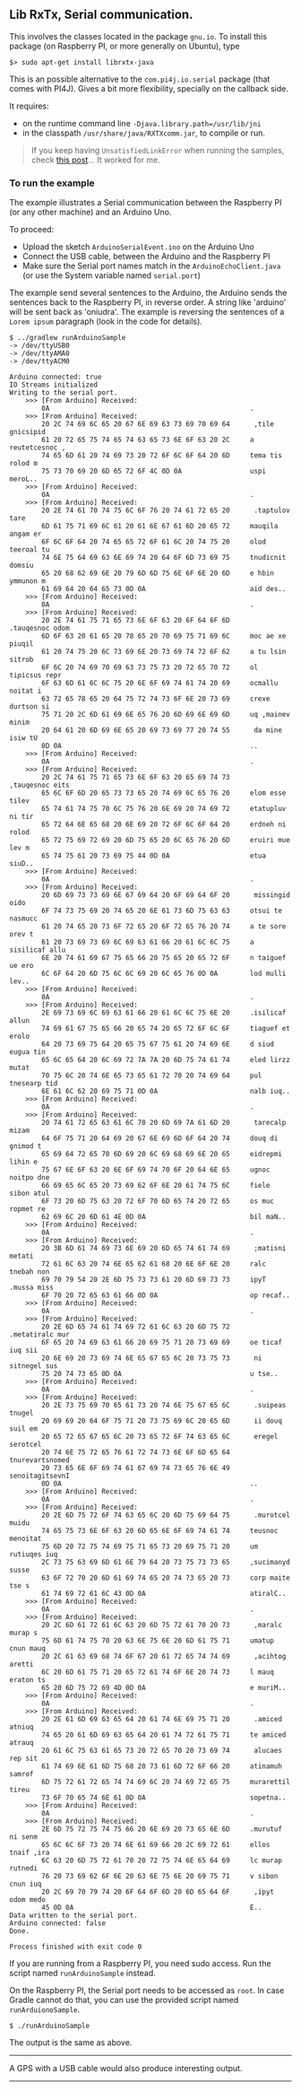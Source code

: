 ## Lib RxTx, Serial communication.
This involves the classes located in the package `gnu.io`.
To install this package (on Raspberry PI, or more generally on Ubuntu), type
```
$> sudo apt-get install librxtx-java
```
This is an possible alternative to the `com.pi4j.io.serial` package (that comes with PI4J).
Gives a bit more flexibility, specially on the callback side.

It requires:
* on the runtime command line `-Djava.library.path=/usr/lib/jni`
* in the classpath `/usr/share/java/RXTXcomm.jar`, to compile or run.

> If you keep having `UnsatisfiedLinkError` when running the samples, check [this post](http://lukealderton.com/blog/posts/2016/javalangunsatisfiedlinkerror-no-rxtxserial-in-javalibrarypath/)...
> It worked for me.

### To run the example
The example illustrates a Serial communication between the Raspberry PI (or any other machine) and an Arduino Uno.

To proceed:
- Upload the sketch `ArduinoSerialEvent.ino` on the Arduino Uno
- Connect the USB cable, between the Arduino and the Raspberry PI
- Make sure the Serial port names match in the `ArduinoEchoClient.java` (or use the System variable named `serial.port`)
    
The example send several sentences to the Arduino, the Arduino sends the sentences back to the
Raspberry PI, in reverse order. A string like 'arduino' will be sent back as 'oniudra'. 
The example is reversing the sentences of a `Lorem ipsum` paragraph (look in the code for details).

```
$ ../gradlew runArduinoSample
-> /dev/ttyUSB0
-> /dev/ttyAMA0
-> /dev/ttyACM0

Arduino connected: true
IO Streams initialized
Writing to the serial port.
	>>> [From Arduino] Received:
		0A                                                  .
	>>> [From Arduino] Received:
		20 2C 74 69 6C 65 20 67 6E 69 63 73 69 70 69 64      ,tile gnicsipid
		61 20 72 65 75 74 65 74 63 65 73 6E 6F 63 20 2C     a reutetcesnoc ,
		74 65 6D 61 20 74 69 73 20 72 6F 6C 6F 64 20 6D     tema tis rolod m
		75 73 70 69 20 6D 65 72 6F 4C 0D 0A                 uspi meroL..
	>>> [From Arduino] Received:
		0A                                                  .
	>>> [From Arduino] Received:
		20 2E 74 61 70 74 75 6C 6F 76 20 74 61 72 65 20      .taptulov tare 
		6D 61 75 71 69 6C 61 20 61 6E 67 61 6D 20 65 72     mauqila angam er
		6F 6C 6F 64 20 74 65 65 72 6F 61 6C 20 74 75 20     olod teeroal tu 
		74 6E 75 64 69 63 6E 69 74 20 64 6F 6D 73 69 75     tnudicnit domsiu
		65 20 68 62 69 6E 20 79 6D 6D 75 6E 6F 6E 20 6D     e hbin ymmunon m
		61 69 64 20 64 65 73 0D 0A                          aid des..
	>>> [From Arduino] Received:
		0A                                                  .
	>>> [From Arduino] Received:
		20 2E 74 61 75 71 65 73 6E 6F 63 20 6F 64 6F 6D      .tauqesnoc odom
		6D 6F 63 20 61 65 20 78 65 20 70 69 75 71 69 6C     moc ae xe piuqil
		61 20 74 75 20 6C 73 69 6E 20 73 69 74 72 6F 62     a tu lsin sitrob
		6F 6C 20 74 69 70 69 63 73 75 73 20 72 65 70 72     ol tipicsus repr
		6F 63 6D 61 6C 6C 75 20 6E 6F 69 74 61 74 20 69     ocmallu noitat i
		63 72 65 78 65 20 64 75 72 74 73 6F 6E 20 73 69     crexe durtson si
		75 71 20 2C 6D 61 69 6E 65 76 20 6D 69 6E 69 6D     uq ,mainev minim
		20 64 61 20 6D 69 6E 65 20 69 73 69 77 20 74 55      da mine isiw tU
		0D 0A                                               ..
	>>> [From Arduino] Received:
		0A                                                  .
	>>> [From Arduino] Received:
		20 2C 74 61 75 71 65 73 6E 6F 63 20 65 69 74 73      ,tauqesnoc eits
		65 6C 6F 6D 20 65 73 73 65 20 74 69 6C 65 76 20     elom esse tilev 
		65 74 61 74 75 70 6C 75 76 20 6E 69 20 74 69 72     etatupluv ni tir
		65 72 64 6E 65 68 20 6E 69 20 72 6F 6C 6F 64 20     erdneh ni rolod 
		65 72 75 69 72 69 20 6D 75 65 20 6C 65 76 20 6D     eruiri mue lev m
		65 74 75 61 20 73 69 75 44 0D 0A                    etua siuD..
	>>> [From Arduino] Received:
		0A                                                  .
	>>> [From Arduino] Received:
		20 6D 69 73 73 69 6E 67 69 64 20 6F 69 64 6F 20      missingid oido 
		6F 74 73 75 69 20 74 65 20 6E 61 73 6D 75 63 63     otsui te nasmucc
		61 20 74 65 20 73 6F 72 65 20 6F 72 65 76 20 74     a te sore orev t
		61 20 73 69 73 69 6C 69 63 61 66 20 61 6C 6C 75     a sisilicaf allu
		6E 20 74 61 69 67 75 65 66 20 75 65 20 65 72 6F     n taiguef ue ero
		6C 6F 64 20 6D 75 6C 6C 69 20 6C 65 76 0D 0A        lod mulli lev..
	>>> [From Arduino] Received:
		0A                                                  .
	>>> [From Arduino] Received:
		2E 69 73 69 6C 69 63 61 66 20 61 6C 6C 75 6E 20     .isilicaf allun 
		74 69 61 67 75 65 66 20 65 74 20 65 72 6F 6C 6F     tiaguef et erolo
		64 20 73 69 75 64 20 65 75 67 75 61 20 74 69 6E     d siud eugua tin
		65 6C 65 64 20 6C 69 72 7A 7A 20 6D 75 74 61 74     eled lirzz mutat
		70 75 6C 20 74 6E 65 73 65 61 72 70 20 74 69 64     pul tnesearp tid
		6E 61 6C 62 20 69 75 71 0D 0A                       nalb iuq..
	>>> [From Arduino] Received:
		0A                                                  .
	>>> [From Arduino] Received:
		20 74 61 72 65 63 61 6C 70 20 6D 69 7A 61 6D 20      tarecalp mizam 
		64 6F 75 71 20 64 69 20 67 6E 69 6D 6F 64 20 74     douq di gnimod t
		65 69 64 72 65 70 6D 69 20 6C 69 68 69 6E 20 65     eidrepmi lihin e
		75 67 6E 6F 63 20 6E 6F 69 74 70 6F 20 64 6E 65     ugnoc noitpo dne
		66 69 65 6C 65 20 73 69 62 6F 6E 20 61 74 75 6C     fiele sibon atul
		6F 73 20 6D 75 63 20 72 6F 70 6D 65 74 20 72 65     os muc ropmet re
		62 69 6C 20 6D 61 4E 0D 0A                          bil maN..
	>>> [From Arduino] Received:
		0A                                                  .
	>>> [From Arduino] Received:
		20 3B 6D 61 74 69 73 6E 69 20 6D 65 74 61 74 69      ;matisni metati
		72 61 6C 63 20 74 6E 65 62 61 68 20 6E 6F 6E 20     ralc tnebah non 
		69 70 79 54 20 2E 6D 75 73 73 61 20 6D 69 73 73     ipyT .mussa miss
		6F 70 20 72 65 63 61 66 0D 0A                       op recaf..
	>>> [From Arduino] Received:
		0A                                                  .
	>>> [From Arduino] Received:
		20 2E 6D 65 74 61 74 69 72 61 6C 63 20 6D 75 72      .metatiralc mur
		6F 65 20 74 69 63 61 66 20 69 75 71 20 73 69 69     oe ticaf iuq sii
		20 6E 69 20 73 69 74 6E 65 67 65 6C 20 73 75 73      ni sitnegel sus
		75 20 74 73 65 0D 0A                                u tse..
	>>> [From Arduino] Received:
		0A                                                  .
	>>> [From Arduino] Received:
		20 2E 73 75 69 70 65 61 73 20 74 6E 75 67 65 6C      .suipeas tnugel
		20 69 69 20 64 6F 75 71 20 73 75 69 6C 20 65 6D      ii douq suil em
		20 65 72 65 67 65 6C 20 73 65 72 6F 74 63 65 6C      eregel serotcel
		20 74 6E 75 72 65 76 61 72 74 73 6E 6F 6D 65 64      tnurevartsnomed
		20 73 65 6E 6F 69 74 61 67 69 74 73 65 76 6E 49      senoitagitsevnI
		0D 0A                                               ..
	>>> [From Arduino] Received:
		0A                                                  .
	>>> [From Arduino] Received:
		20 2E 6D 75 72 6F 74 63 65 6C 20 6D 75 69 64 75      .murotcel muidu
		74 65 75 73 6E 6F 63 20 6D 65 6E 6F 69 74 61 74     teusnoc menoitat
		75 6D 20 72 75 74 69 75 71 65 73 20 69 75 71 20     um rutiuqes iuq 
		2C 73 75 63 69 6D 61 6E 79 64 20 73 75 73 73 65     ,sucimanyd susse
		63 6F 72 70 20 6D 61 69 74 65 20 74 73 65 20 73     corp maite tse s
		61 74 69 72 61 6C 43 0D 0A                          atiralC..
	>>> [From Arduino] Received:
		0A                                                  .
	>>> [From Arduino] Received:
		20 2C 6D 61 72 61 6C 63 20 6D 75 72 61 70 20 73      ,maralc murap s
		75 6D 61 74 75 70 20 63 6E 75 6E 20 6D 61 75 71     umatup cnun mauq
		20 2C 61 63 69 68 74 6F 67 20 61 72 65 74 74 69      ,acihtog aretti
		6C 20 6D 61 75 71 20 65 72 61 74 6F 6E 20 74 73     l mauq eraton ts
		65 20 6D 75 72 69 4D 0D 0A                          e muriM..
	>>> [From Arduino] Received:
		0A                                                  .
	>>> [From Arduino] Received:
		20 2E 61 6D 69 63 65 64 20 61 74 6E 69 75 71 20      .amiced atniuq 
		74 65 20 61 6D 69 63 65 64 20 61 74 72 61 75 71     te amiced atrauq
		20 61 6C 75 63 61 65 73 20 72 65 70 20 73 69 74      alucaes rep sit
		61 74 69 6E 61 6D 75 68 20 73 61 6D 72 6F 66 20     atinamuh samrof 
		6D 75 72 61 72 65 74 74 69 6C 20 74 69 72 65 75     murarettil tireu
		73 6F 70 65 74 6E 61 0D 0A                          sopetna..
	>>> [From Arduino] Received:
		0A                                                  .
	>>> [From Arduino] Received:
		2E 6D 75 72 75 74 75 66 20 6E 69 20 73 65 6E 6D     .murutuf ni senm
		65 6C 6C 6F 73 20 74 6E 61 69 66 20 2C 69 72 61     ellos tnaif ,ira
		6C 63 20 6D 75 72 61 70 20 72 75 74 6E 65 64 69     lc murap rutnedi
		76 20 73 69 62 6F 6E 20 63 6E 75 6E 20 69 75 71     v sibon cnun iuq
		20 2C 69 70 79 74 20 6F 64 6F 6D 20 6D 65 64 6F      ,ipyt odom medo
		45 0D 0A                                            E..
Data written to the serial port.
Arduino connected: false
Done.

Process finished with exit code 0
```
If you are running from a Raspberry PI, you need sudo access. Run the script named `runArduinoSample` instead.

On the Raspberry PI, the Serial port needs to be accessed as `root`. In case Gradle cannot do that, you can use the provided script named `runArduionoSample`.
```
$ ./runArduinoSample
```
The output is the same as above.

--------------------------------------------------------------------------------------------------------------------------------------------------------------

A GPS with a USB cable would also produce interesting output.

---

